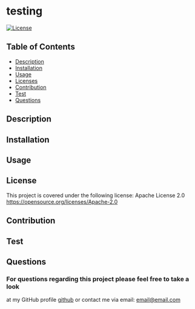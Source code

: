 # testing 

  [![License](https://img.shields.io/badge/License-Apache_2.0-blue.svg)](https://opensource.org/licenses/Apache-2.0)

  ## Table of Contents
  * [Description](#description)
  * [Installation](#installation)
  * [Usage](#usage)
  * [Licenses](#license)
  * [Contribution](#contribution)
  * [Test](#test)
  * [Questions](#questions)
  
  ## Description
  

  ## Installation
  

  ## Usage
  

  ## License
  This project is covered under the following license: Apache License 2.0
  https://opensource.org/licenses/Apache-2.0

  ## Contribution
  

  ## Test
  

  ## Questions
  ### For questions regarding this project please feel free to take a look 
  at my GitHub profile [github](https://github.com/github) or contact me via email: 
  email@email.com